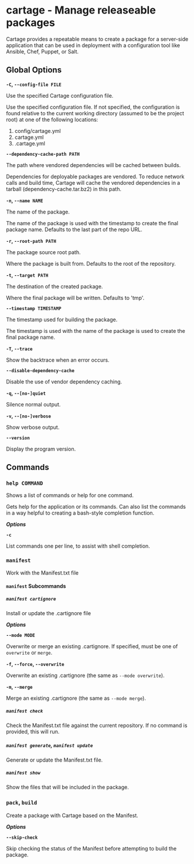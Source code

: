 # cartage - Manage releaseable packages

Cartage provides a repeatable means to create a package for a server-side
application that can be used in deployment with a configuration tool like
Ansible, Chef, Puppet, or Salt.

## Global Options

__`-C`, `--config-file FILE`__

Use the specified Cartage configuration file.

Use the specified configuration file. If not specified, the configuration is
found relative to the current working directory (assumed to be the project
root) at one of the following locations:

1.  config/cartage.yml
2.  cartage.yml
3.  .cartage.yml

__`--dependency-cache-path PATH`__

The path where vendored dependencies will be cached between builds.

Dependencies for deployable packages are vendored. To reduce network calls and
build time, Cartage will cache the vendored dependencies in a tarball
(dependency-cache.tar.bz2) in this path.

__`-n`, `--name NAME`__

The name of the package.

The name of the package is used with the timestamp to create the final package
name. Defaults to the last part of the repo URL.

__`-r`, `--root-path PATH`__

The package source root path.

Where the package is built from. Defaults to the root of the repository.

__`-t`, `--target PATH`__

The destination of the created package.

Where the final package will be written. Defaults to 'tmp'.

__`--timestamp TIMESTAMP`__

The timestamp used for building the package.

The timestamp is used with the name of the package is used to create the final
package name.

__`-T`, `--trace`__

Show the backtrace when an error occurs.

__`--disable-dependency-cache`__

Disable the use of vendor dependency caching.

__`-q`, `--[no-]quiet`__

Silence normal output.

__`-v`, `--[no-]verbose`__

Show verbose output.

__`--version`__

Display the program version.

## Commands

### `help COMMAND`

Shows a list of commands or help for one command.

Gets help for the application or its commands. Can also list the commands in a
way helpful to creating a bash-style completion function.

*__Options__*

__`-c`__

List commands one per line, to assist with shell completion.

### `manifest`

Work with the Manifest.txt file

#### `manifest` Subcommands

##### `manifest cartignore`

Install or update the .cartignore file

*__Options__*

__`--mode MODE`__

Overwrite or merge an existing .cartignore. If specified, must be one of
`overwrite` or `merge`.

__`-f`, `--force`, `--overwrite`__

Overwrite an existing .cartignore (the same as `--mode overwrite`).

__`-m`, `--merge`__

Merge an existing .cartignore (the same as `--mode merge`).

##### `manifest check`

Check the Manifest.txt file against the current repository. If no command is
provided, this will run.

##### `manifest generate`, `manifest update`

Generate or update the Manifest.txt file.

##### `manifest show`

Show the files that will be included in the package.

### `pack`, `build`

Create a package with Cartage based on the Manifest.

*__Options__*

__`--skip-check`__

Skip checking the status of the Manifest before attempting to build the
package.
